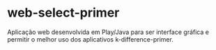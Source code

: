 # web-select-primer
Aplicação web desenvolvida em Play/Java para ser interface gráfica e permitir o melhor uso dos aplicativos k-difference-primer.
